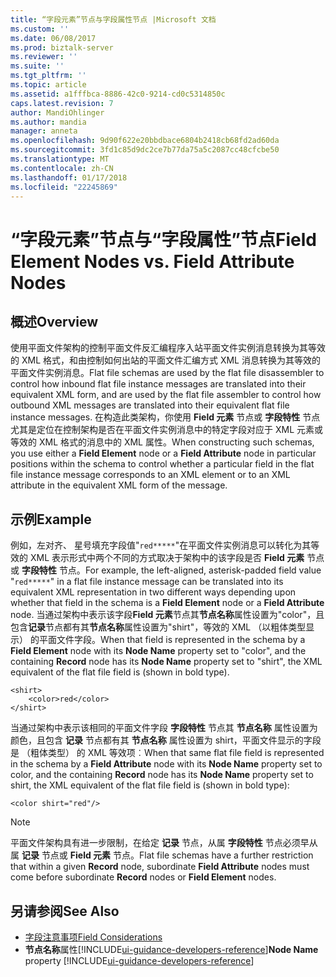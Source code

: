 ```yaml
---
title: “字段元素”节点与字段属性节点 |Microsoft 文档
ms.custom: ''
ms.date: 06/08/2017
ms.prod: biztalk-server
ms.reviewer: ''
ms.suite: ''
ms.tgt_pltfrm: ''
ms.topic: article
ms.assetid: a1fffbca-8886-42c0-9214-cd0c5314850c
caps.latest.revision: 7
author: MandiOhlinger
ms.author: mandia
manager: anneta
ms.openlocfilehash: 9d90f622e20bbdbace6804b2418cb68fd2ad60da
ms.sourcegitcommit: 3fd1c85d9dc2ce7b77da75a5c2087cc48cfcbe50
ms.translationtype: MT
ms.contentlocale: zh-CN
ms.lasthandoff: 01/17/2018
ms.locfileid: "22245869"
---
```

# <a name="field-element-nodes-vs-field-attribute-nodes"></a><span data-ttu-id="eff46-102">“字段元素”节点与“字段属性”节点</span><span class="sxs-lookup"><span data-stu-id="eff46-102">Field Element Nodes vs. Field Attribute Nodes</span></span>

## <a name="overview"></a><span data-ttu-id="eff46-103">概述</span><span class="sxs-lookup"><span data-stu-id="eff46-103">Overview</span></span>
<span data-ttu-id="eff46-104">使用平面文件架构的控制平面文件反汇编程序入站平面文件实例消息转换为其等效的 XML 格式，和由控制如何出站的平面文件汇编方式 XML 消息转换为其等效的平面文件实例消息。</span><span class="sxs-lookup"><span data-stu-id="eff46-104">Flat file schemas are used by the flat file disassembler to control how inbound flat file instance messages are translated into their equivalent XML form, and are used by the flat file assembler to control how outbound XML messages are translated into their equivalent flat file instance messages.</span></span> <span data-ttu-id="eff46-105">在构造此类架构，你使用 **Field 元素** 节点或 **字段特性** 节点尤其是定位在控制架构是否在平面文件实例消息中的特定字段对应于 XML 元素或等效的 XML 格式的消息中的 XML 属性。</span><span class="sxs-lookup"><span data-stu-id="eff46-105">When constructing such schemas, you use either a **Field Element** node or a **Field Attribute** node in particular positions within the schema to control whether a particular field in the flat file instance message corresponds to an XML element or to an XML attribute in the equivalent XML form of the message.</span></span>  

## <a name="example"></a><span data-ttu-id="eff46-106">示例</span><span class="sxs-lookup"><span data-stu-id="eff46-106">Example</span></span>  
 <span data-ttu-id="eff46-107">例如，左对齐、 星号填充字段值"`red*****`"在平面文件实例消息可以转化为其等效的 XML 表示形式中两个不同的方式取决于架构中的该字段是否 **Field 元素** 节点或 **字段特性** 节点。</span><span class="sxs-lookup"><span data-stu-id="eff46-107">For example, the left-aligned, asterisk-padded field value "`red*****`" in a flat file instance message can be translated into its equivalent XML representation in two different ways depending upon whether that field in the schema is a **Field Element** node or a **Field Attribute** node.</span></span> <span data-ttu-id="eff46-108">当通过架构中表示该字段**Field 元素**节点其**节点名称**属性设置为"color"，且包含**记录**节点都有其**节点名称**属性设置为"shirt"，等效的 XML （以粗体类型显示） 的平面文件字段。</span><span class="sxs-lookup"><span data-stu-id="eff46-108">When that field is represented in the schema by a **Field Element** node with its **Node Name** property set to "color", and the containing **Record** node has its **Node Name** property set to "shirt", the XML equivalent of the flat file field is (shown in bold type).</span></span>  
  
```  
<shirt>  
    <color>red</color>  
</shirt>  
```  
  
 <span data-ttu-id="eff46-109">当通过架构中表示该相同的平面文件字段 **字段特性** 节点其 **节点名称** 属性设置为颜色，且包含 **记录** 节点都有其 **节点名称** 属性设置为 shirt，平面文件显示的字段是 （粗体类型） 的 XML 等效项︰</span><span class="sxs-lookup"><span data-stu-id="eff46-109">When that same flat file field is represented in the schema by a **Field Attribute** node with its **Node Name** property set to color, and the containing **Record** node has its **Node Name** property set to shirt, the XML equivalent of the flat file field is (shown in bold type):</span></span>  
  
```  
<color shirt="red"/>  
```  
  
> [!NOTE]
>  <span data-ttu-id="eff46-110">平面文件架构具有进一步限制，在给定 **记录** 节点，从属 **字段特性** 节点必须早从属 **记录** 节点或 **Field 元素** 节点。</span><span class="sxs-lookup"><span data-stu-id="eff46-110">Flat file schemas have a further restriction that within a given **Record** node, subordinate **Field Attribute** nodes must come before subordinate **Record** nodes or **Field Element** nodes.</span></span>  
  
## <a name="see-also"></a><span data-ttu-id="eff46-111">另请参阅</span><span class="sxs-lookup"><span data-stu-id="eff46-111">See Also</span></span>  
-  [<span data-ttu-id="eff46-112">字段注意事项</span><span class="sxs-lookup"><span data-stu-id="eff46-112">Field Considerations</span></span>](../core/field-considerations.md)
-  <span data-ttu-id="eff46-113">**节点名称**属性[!INCLUDE[ui-guidance-developers-reference](../includes/ui-guidance-developers-reference.md)]</span><span class="sxs-lookup"><span data-stu-id="eff46-113">**Node Name** property [!INCLUDE[ui-guidance-developers-reference](../includes/ui-guidance-developers-reference.md)]</span></span>